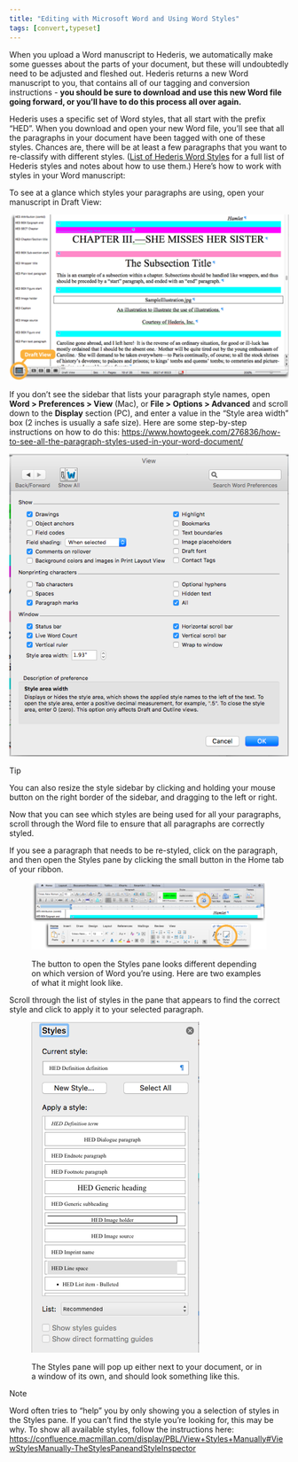 ```yaml
---
title: "Editing with Microsoft Word and Using Word Styles"
tags: [convert,typeset]
---
```

 
<html><body><section data-type="chapter" class="hsecchapter" data-hederis-type="hsecchapter" id="fine-tune-styles" data-pi-attrs="id: fine-tune-styles; data-tags: convert,typeset;" role="doc-chapter" data-tags="convert,typeset" data-author-name=" " data-book-title=" " title="Editing with Microsoft Word and Using Word Styles"><p class="hblkp" data-hederis-type="hblkp" id="pzhYyUSFd">When you upload a Word manuscript to Hederis, we automatically make some guesses about the parts of your document, but these will undoubtedly need to be adjusted and fleshed out. Hederis returns a new Word manuscript to you, that contains all of our tagging and conversion instructions - <strong data-hederis-type="hspanstrong" id="pRH5I0h7x">you should be sure to download and use this new Word file going forward, or you&#8217;ll have to do this process all over again.</strong></p><p class="hblkp" data-hederis-type="hblkp" id="p0nBWQKFH">Hederis uses a specific set of Word styles, that all start with the prefix &#8220;HED&#8221;. When you download and open your new Word file, you&#8217;ll see that all the paragraphs in your document have been tagged with one of these styles. Chances are, there will be at least a few paragraphs that you want to re-classify with different styles. (<a href="{% link _docs/list-of-word-styles.md %}" data-hederis-type="hspana" id="pszB1GzYT"><span class="Hyperlink" data-hederis-type="hspnspan" id="pahPTlS53">List of Hederis Word Styles</span></a> for a full list of Hederis styles and notes about how to use them.) Here&#8217;s how to work with styles in your Word manuscript:</p><p class="hblkp" data-hederis-type="hblkp" id="pi07cPiF1">To see at a glance which styles your paragraphs are using, open your manuscript in Draft View:</p><img data-hederis-type="hblkimg" class="hblkimg" id="pPSKV7rnU" src="/images/stylesidebar1_callouts_01.png" data-img-src="/images/stylesidebar1_callouts_01.png"/><p class="hblkp" data-hederis-type="hblkp" id="p3B2U5GxD">If you don&#8217;t see the sidebar that lists your paragraph style names, open <strong class="hspanstrong" data-hederis-type="hspanstrong" id="p5guaZDKQ">Word &gt; Preferences &gt; View</strong> (Mac), or <strong class="hspanstrong" data-hederis-type="hspanstrong" id="pVzrwNLIO">File &gt; Options &gt; Advanced</strong> and scroll down to the <strong class="hspanstrong" data-hederis-type="hspanstrong" id="pKHIrelue">Display</strong> section (PC), and enter a value in the &#8220;Style area width&#8221; box (2 inches is usually a safe size). Here are some step-by-step instructions on how to do this: <a href="https://www.howtogeek.com/276836/how-to-see-all-the-paragraph-styles-used-in-your-word-document/" data-hederis-type="hspana" id="pz31VOexO"><span class="Hyperlink" data-hederis-type="hspnspan" id="pykJKsAhd">https://www.howtogeek.com/276836/how-to-see-all-the-paragraph-styles-used-in-your-word-document/</span></a></p><img data-hederis-type="hblkimg" class="hblkimg" id="ptrIbgj97" src="/images/stylesidebar4.png" data-img-src="/images/stylesidebar4.png"/><aside class="hwprbox box" data-hederis-type="hwprbox" id="piFeuu9iQ" data-type="sidebar"><p class="hblktype" data-hederis-type="hblktype" id="pUBn5iLfV">Tip</p><p class="hblkp" data-hederis-type="hblkp" id="p722mic7r">You can also resize the style sidebar by clicking and holding your mouse button on the right border of the sidebar, and dragging to the left or right.</p></aside><p class="hblkp" data-hederis-type="hblkp" id="pkyDH9N7l">Now that you can see which styles are being used for all your paragraphs, scroll through the Word file to ensure that all paragraphs are correctly styled.</p><p class="hblkp" data-hederis-type="hblkp" id="pPvVIAvgN">If you see a paragraph that needs to be re-styled, click on the paragraph, and then open the Styles pane by clicking the small button in the Home tab of your ribbon.</p><figure class="hwprfig" data-hederis-type="hwprfig" id="pQp3kEgUr"><img data-hederis-type="hblkimg" class="hblkimg" id="pC8MRvedZ" src="/images/stylespane1_01.png" data-img-src="/images/stylespane1_01.png"/><p class="hblkcaption" data-hederis-type="hblkcaption" id="pm9HIo1jk">The button to open the Styles pane looks different depending on which version of Word you&#8217;re using. Here are two examples of what it might look like.</p></figure><p class="hblkp" data-hederis-type="hblkp" id="p9dpi4jJQ">Scroll through the list of styles in the pane that appears to find the correct style and click to apply it to your selected paragraph.</p><figure class="hwprfig" data-hederis-type="hwprfig" id="phQenRmT9"><img data-hederis-type="hblkimg" class="hblkimg" id="pnUANAoTn" src="/images/stylespane2.png" data-img-src="/images/stylespane2.png"/><p class="hblkcaption" data-hederis-type="hblkcaption" id="pYCf8szhs">The Styles pane will pop up either next to your document, or in a window of its own, and should look something like this.</p></figure><aside class="hwprbox box" data-hederis-type="hwprbox" id="p3EqXntyw" data-type="sidebar"><p class="hblktype" data-hederis-type="hblktype" id="pn4SPYtyO">Note</p><p class="hblkp" data-hederis-type="hblkp" id="pY6lQWxwm">Word often tries to &#8220;help&#8221; you by only showing you a selection of styles in the Styles pane. If you can&#8217;t find the style you&#8217;re looking for, this may be why. To show all available styles, follow the instructions here: <a href="https://confluence.macmillan.com/display/PBL/View+Styles+Manually#ViewStylesManually-TheStylesPaneandStyleInspector" data-hederis-type="hspana" id="p3SfCD5QS"><span class="Hyperlink" data-hederis-type="hspnspan" id="ppv6FmKrW">https://confluence.macmillan.com/display/PBL/View+Styles+Manually#ViewStylesManually-TheStylesPaneandStyleInspector</span></a></p></aside></section></body></html>
